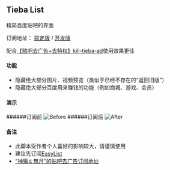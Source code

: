 ## Tieba List
精简百度贴吧的界面

订阅地址： [稳定版](https://cdn.rawgit.com/zanetu/tiebalist/master/tiebalist.txt) / [开发版](https://cdn.rawgit.com/zanetu/tiebalist/dev/tiebalist.txt)

配合[【贴吧去广告+去特权】kill-tieba-ad](https://userstyles.org/styles/104175/kill-tieba-ad)使用效果更佳

#### 功能
- 隐藏绝大部分图片、视频预览（类似于已经不存在的“返回旧版”）
- 隐藏绝大部分百度用来赚钱的功能（例如商城、游戏、会员）

#### 演示
######订阅前
![Before](https://cloud.githubusercontent.com/assets/3144970/3982519/7cd1fc8e-2877-11e4-9d8b-4eebdafbb5be.jpg)
######订阅后
![After](https://cloud.githubusercontent.com/assets/3144970/3982520/7cd6d9de-2877-11e4-952a-251e83ff1498.jpg)

#### 备注
- 此脚本受作者个人喜好的影响较大，请谨慎使用
- 建议先订阅[EasyList](https://easylist-downloads.adblockplus.org/easylist.txt)
- [“神殤￠無月”的贴吧去广告订阅地址](https://code.csdn.net/i_square/i/blob/master/iFL.txt)
